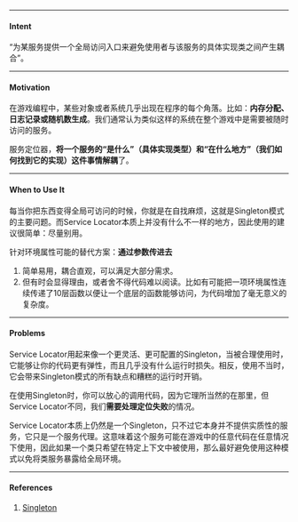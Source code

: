
---

#### Intent

“为某服务提供一个全局访问入口来避免使用者与该服务的具体实现类之间产生耦合”。

---

#### Motivation

在游戏编程中，某些对象或者系统几乎出现在程序的每个角落。比如：**内存分配、日志记录或随机数生成**。我们通常认为类似这样的系统在整个游戏中是需要被随时访问的服务。

服务定位器，**将一个服务的“是什么”（具体实现类型）和“在什么地方”（我们如何找到它的实现）这件事情解耦**了。

---

#### When to Use It

每当你把东西变得全局可访问的时候，你就是在自找麻烦，这就是Singleton模式的主要问题。而Service Locator本质上并没有什么不一样的地方，因此使用的建议很简单：尽量别用。

针对环境属性可能的替代方案：**通过参数传进去**

1. 简单易用，耦合直观，可以满足大部分需求。
2. 但有时会显得理由，或者舍不得代码难以阅读。比如有可能把一项环境属性连续传递了10层函数以便让一个底层的函数能够访问，为代码增加了毫无意义的复杂度。

---

#### Problems

Service Locator用起来像一个更灵活、更可配置的Singleton，当被合理使用时，它能够让你的代码更有弹性，而且几乎没有什么运行时损失。相反，使用不当时，它会带来Singleton模式的所有缺点和糟糕的运行时开销。

在使用Singleton时，你可以放心的调用代码，因为它理所当然的在那里，但Service Locator不同，我们**需要处理定位失败**的情况。

Service Locator本质上仍然是一个Singleton，只不过它本身并不提供实质性的服务，它只是一个服务代理。这意味着这个服务可能在游戏中的任意代码在任意情况下使用，因此如果一个类只希望在特定上下文中被使用，那么最好避免使用这种模式以免将类服务暴露给全局环境。

---

#### References

1. [Singleton](http://gameprogrammingpatterns.com/singleton.html)



